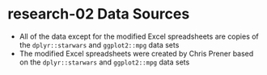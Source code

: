 # research-02 Data Sources

* All of the data except for the modified Excel spreadsheets are copies of the `dplyr::starwars` and `ggplot2::mpg` data sets
* The modified Excel spreadsheets were created by Chris Prener based on the `dplyr::starwars` and `ggplot2::mpg` data sets
